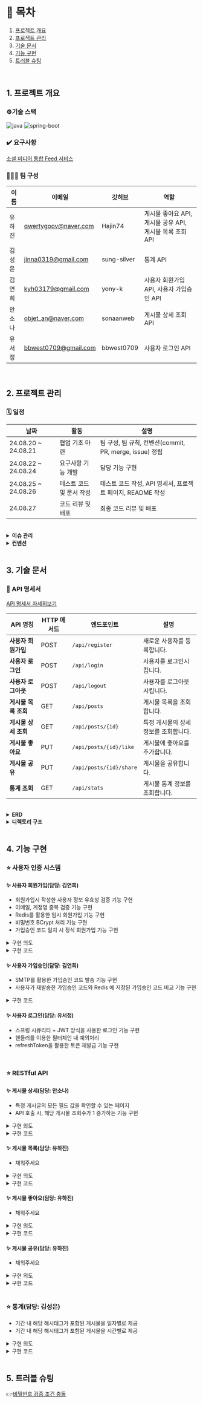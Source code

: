 # 📑 목차

1. [프로젝트 개요](#1-프로젝트-개요)
2. [프로젝트 관리](#2-프로젝트-관리)
3. [기술 문서](#3-기술-문서)
4. [기능 구현](#4-기능-구현)
5. [트러블 슈팅](#5-트러블-슈팅)

</br>

## 1. 프로젝트 개요

### ⚙️기술 스택
![java](https://img.shields.io/badge/Java-17-blue?logo=java)
![spring-boot](https://img.shields.io/badge/SpringBoot-3.2.2-grren?logo=springboot)

### ✔️ 요구사항
[소셜 미디어 통합 Feed 서비스](https://www.notion.so/Feed-a419bee31618497db0c4d5c8486ef8a9?pvs=21)

### 👩🏻‍💻 팀 구성

| 이름  | 이메일 | 깃허브 | 역할                                     |
|-----| --- | --- |----------------------------------------|
| 유하진 | qwertygoov@naver.com | Hajin74 | 게시물 좋아요 API, 게시물 공유 API, 게시물 목록 조회 API |
| 김성은 | jinna0319@gmail.com | sung-silver | 통계 API                                 |
| 김연희 | kyh03179@gmail.com | yony-k | 사용자 회원가입 API, 사용자 가입승인 API             |
| 안소나 | objet_an@naver.com | sonaanweb | 게시물 상세 조회 API                          |
| 유서정 | bbwest0709@gmail.com | bbwest0709 | 사용자 로그인 API                            |

</br>

## 2. 프로젝트 관리

### 🗓️ 일정
| 날짜 | 활동 | 설명 |
| --- | --- | --- |
| 24.08.20 ~ 24.08.21 | 협업 기초 마련  | 팀 구성, 팀 규칙, 컨벤션(commit, PR, merge, issue) 정립 |
| 24.08.22 ~ 24.08.24 | 요구사항 기능 개발 | 담당 기능 구현 |
| 24.08.25 ~ 24.08.26  | 테스트 코드 및 문서 작성 | 테스트 코드 작성, API 명세서, 프로젝트 페이지, README 작성 |
| 24.08.27 | 코드 리뷰 및 배포  | 최종 코드 리뷰 및 배포 |

</br>

<details>
<summary><strong>이슈 관리</strong></summary>
![issue](https://github.com/user-attachments/assets/f74c4fb2-15ac-4a68-b040-5241ce8d1e29)

</details>

<details>
<summary><strong>컨벤션</strong></summary>

- **Branch**
    - **전략**

      | Branch Type | Description |
      | --- | --- |
      | `dev` | 주요 개발 branch, `main`으로 merge 전 거치는 branch |
      | `feature` | 각자 개발할 branch, 기능 단위로 생성하기, 할 일 issue 등록 후 branch 생성 및 작업 |

    - **네이밍**
        - `{header}/#{issue number}`
        - 예) `feat/#1`

- **커밋 메시지 규칙**
    ```bash
    > [HEADER] : 기능 요약
    
    - [CHORE]: 내부 파일 수정
    - [FEAT] : 새로운 기능 구현
    - [ADD] : FEAT 이외의 부수적인 코드 추가, 라이브러리 추가, 새로운 파일 생성 시
    - [FIX] : 코드 수정, 버그, 오류 해결
    - [DEL] : 쓸모없는 코드 삭제
    - [DOCS] : README나 WIKI 등의 문서 개정
    - [MOVE] : 프로젝트 내 파일이나 코드의 이동
    - [RENAME] : 파일 이름의 변경
    - [MERGE]: 다른 브렌치를 merge하는 경우
    - [STYLE] : 코드가 아닌 스타일 변경을 하는 경우
    - [INIT] : Initial commit을 하는 경우
    - [REFACTOR] : 로직은 변경 없는 클린 코드를 위한 코드 수정
    
    ex) [FEAT] 게시글 목록 조회 API 구현
    ex) [FIX] 내가 작성하지 않은 리뷰 볼 수 있는 버그 해결
    ```

- **Issue**
    ```bash
    📱 Description
    <!-- 진행할 작업을 설명해주세요 -->
    
    📱 To-do
    <!-- 작업을 수행하기 위해 해야할 태스크를 작성해주세요 -->
    [ ] todo1
    
    📱 ETC
    <!-- 특이사항 및 예정 개발 일정을 작성해주세요 -->
    ```

- **PR**
  - **규칙**
    - branch 작업 완료 후 PR 보내기
    - 항상 local에서 충돌 해결 후 remote에 올리기
    - PR 후 디스코드에 공유하기
    - 당일 PR은 당일에 리뷰하기
    - 최소 2명 이상의 동의를 받으면 merge하기
    - review 반영 후, 본인이 merge
    ```bash
        > [MERGE] {브랜치이름}/{#이슈번호}
        ex) [MERGE] setting/#1
    ```
  - **Template**
    ```bash
    📱 Description
    <!-- 진행할 작업을 설명해주세요 -->
    
    📱 To-do
    <!-- 작업을 수행하기 위해 해야할 태스크를 작성해주세요 -->
    [ ] todo1
    
    📱 ETC
    <!-- 특이사항 및 예정 개발 일정을 작성해주세요 -->
    ```
</details>

</br>

## 3. 기술 문서

### 📄 API 명세서

[API 명세서 자세히보기](https://www.notion.so/API-197df8e5668f42baa79c96ffac873a47?pvs=21)

| API 명칭 | HTTP 메서드 | 엔드포인트 | 설명 |
| --- | --- | --- | --- |
| **사용자 회원가입** | POST | `/api/register` | 새로운 사용자를 등록합니다. |
| **사용자 로그인** | POST | `/api/login` | 사용자를 로그인시킵니다. |
| **사용자 로그아웃** | POST | `/api/logout`  | 사용자를 로그아웃시킵니다. |
| **게시물 목록 조회** | GET | `/api/posts` | 게시물 목록을 조회합니다. |
| **게시물 상세 조회** | GET | `/api/posts/{id}` | 특정 게시물의 상세 정보를 조회합니다. |
| **게시물 좋아요** | PUT | `/api/posts/{id}/like` | 게시물에 좋아요를 추가합니다. |
| **게시물 공유** | PUT | `/api/posts/{id}/share` | 게시물을 공유합니다. |
| **통계 조회** | GET | `/api/stats` | 게시물 통계 정보를 조회합니다. |

</br>

<details>
<summary><strong>ERD</strong></summary>
![BABA](https://github.com/user-attachments/assets/04cf41ff-91ac-4f11-a125-c6ca30743947)
</details>

<details>
<summary><strong>디렉토리 구조</strong></summary>

```bash
BABA
├── main
│   ├── java
│   │   └── org
│   │       └── example
│   │           └── baba
│   │               ├── BabaApplication.java
│   │               ├── common
│   │               │   ├── anotation
│   │               │   │   ├── PasswordValidator.java
│   │               │   │   └── ValidPassword.java
│   │               │   ├── config
│   │               │   │   ├── QueryDSLConfig.java
│   │               │   │   ├── RedisConfig.java
│   │               │   │   ├── SecurityConfig.java
│   │               │   │   ├── WebClientConfig.java
│   │               │   │   └── dsl
│   │               │   │       └── JwtFilterDsl.java
│   │               │   ├── entity
│   │               │   │   └── BaseTimeEntity.java
│   │               │   ├── enums
│   │               │   │   ├── StatisticsType.java
│   │               │   │   └── StatisticsValue.java
│   │               │   ├── property
│   │               │   │   └── YamlPropertySourceFactory.java
│   │               │   ├── redis
│   │               │   │   └── RedisRepository.java
│   │               │   ├── security
│   │               │   │   ├── controller
│   │               │   │   │   └── AuthController.java
│   │               │   │   ├── details
│   │               │   │   │   ├── AuthUser.java
│   │               │   │   │   └── MemberDetailService.java
│   │               │   │   ├── dto
│   │               │   │   │   ├── LoginDto.java
│   │               │   │   │   └── MemberInfo.java
│   │               │   │   ├── filter
│   │               │   │   │   ├── JwtAuthenticationFilter.java
│   │               │   │   │   └── JwtVerificationFilter.java
│   │               │   │   ├── handler
│   │               │   │   │   ├── AuthenticationEntryPointHandler.java
│   │               │   │   │   ├── AuthenticationFailureCustomHandler.java
│   │               │   │   │   ├── LogoutSuccessCustomHandler.java
│   │               │   │   │   └── VerificationAccessDeniedHandler.java
│   │               │   │   └── service
│   │               │   │       └── AuthService.java
│   │               │   └── utils
│   │               │       ├── cookie
│   │               │       │   ├── CookieProperties.java
│   │               │       │   └── CookieUtils.java
│   │               │       ├── jwt
│   │               │       │   ├── JwtProperties.java
│   │               │       │   └── JwtProvider.java
│   │               │       └── translator
│   │               │           └── ObjectMapperUtils.java
│   │               ├── controller
│   │               │   ├── MemberController.java
│   │               │   ├── PostController.java
│   │               │   ├── StatisticsController.java
│   │               │   └── dto
│   │               │       ├── request
│   │               │       │   └── RegisterDTO.java
│   │               │       └── response
│   │               │           ├── PostDetailResponseDto.java
│   │               │           └── PostSimpleResponseDto.java
│   │               ├── domain
│   │               │   ├── ApprovalCode.java
│   │               │   ├── HashTag.java
│   │               │   ├── Member.java
│   │               │   ├── Post.java
│   │               │   ├── PostHashTagMap.java
│   │               │   ├── Register.java
│   │               │   └── enums
│   │               │       ├── MemberRole.java
│   │               │       └── SNSType.java
│   │               ├── exception
│   │               │   ├── CustomException.java
│   │               │   ├── CustomExceptionHandler.java
│   │               │   └── exceptionType
│   │               │       ├── AuthorizedExceptionType.java
│   │               │       ├── CommonExceptionType.java
│   │               │       ├── ExceptionType.java
│   │               │       ├── PostExceptionType.java
│   │               │       ├── RegisterExceptionType.java
│   │               │       ├── StatisticsExceptionType.java
│   │               │       └── UserExceptionType.java
│   │               ├── repository
│   │               │   ├── ApprovalCodeRepository.java
│   │               │   ├── MemberRepository.java
│   │               │   ├── PostRepository.java
│   │               │   ├── RegisterRepository.java
│   │               │   └── StatisticsRepository.java
│   │               └── service
│   │                   ├── MemberService.java
│   │                   ├── PostService.java
│   │                   └── StatisticsService.java
│   └── resources
│       ├── application.yml
│       └── data.sql
└── test
    └── java
        └── org
            └── example
                └── baba
                    ├── BabaApplicationTests.java
                    ├── common
                    │   ├── RedisTest.java
                    │   └── ValidAnotaionTest.java
                    └── service
                        ├── PostServiceTest.java
                        └── RegisterServiceTest.java
```
</details>

</br>

## 4. 기능 구현

### ⭐ 사용자 인증 시스템

#### ✨ 사용자 회원가입(담당: 김연희)
- 회원가입시 작성한 사용자 정보 유효성 검증 기능 구현
- 이메일, 계정명 중복 검증 기능 구현
- Redis를 활용한 임시 회원가입 기능 구현
- 비밀번호 BCrypt 처리 기능 구현
- 가입승인 코드 일치 시 정식 회원가입 기능 구현
<details>
    <summary>구현 의도</summary>
    <div>
        <div><strong>유효성 검증 기능</strong></div>
        <div>사용자 정보를 컨트롤러에서 매개변수로 받을 때 자동으로 유효성 검증이 이루어지도록 @Valid 어노테이션을 사용하여 기능을 구현했습니다. 비밀번호의 제약조건이 기존 어노테이션으로 검증이 불가하다고 판단되어 커스텀 어노테이션을 구현했고 덕분에 코드의 재사용이 가능해져 다른 프로젝트에서도 사용할 수 있게 되었습니다.</div>
        <div><strong>임시 회원가입 기능</strong></div>
        <div>사용자가 가입승인 코드만 받고 화면에서 벗어날 경우를 가정하여 가입승인 코드를 입력할 때 또 다시 정보를 입력할 필요가 없도록 가입승인 코드를 발급할 때 사용자 정보를 redis에 임시로 저장하는 방법을 택했습니다.</div>
    </div>
</details>
<details>
    <summary>구현 코드</summary>
    <div>
        <a href="https://github.com/wanted-pre-onboarding-backend-team-7/BABA/blob/dev/src/main/java/org/example/baba/controller/MemberController.java" target="_blank">MemberController</a></br>
        <a href="https://github.com/wanted-pre-onboarding-backend-team-7/BABA/blob/dev/src/main/java/org/example/baba/service/MemberService.java" target="_blank">MemberService</a></br>
        <a href="https://github.com/wanted-pre-onboarding-backend-team-7/BABA/blob/dev/src/main/java/org/example/baba/service/SafeStoreService.java" target="_blank">SafeStoreService</a></br>
        <a href="https://github.com/wanted-pre-onboarding-backend-team-7/BABA/blob/dev/src/main/java/org/example/baba/common/anotation/ValidPassword.java" target="_blank">ValidPassword</a></br>
        <a href="https://github.com/wanted-pre-onboarding-backend-team-7/BABA/blob/dev/src/main/java/org/example/baba/common/anotation/PasswordValidator.java" target="_blank">PasswordValidator</a>
    </div>
</details>

#### ✨ 사용자 가입승인(담당: 김연희)
- SMTP를 활용한 가입승인 코드 발송 기능 구현
- 사용자가 재발송한 가입승인 코드와 Redis 에 저장된 가입승인 코드 비교 기능 구현
<details>
    <summary>구현 코드</summary>
    <div>
        <a href="https://github.com/wanted-pre-onboarding-backend-team-7/BABA/blob/dev/src/main/java/org/example/baba/service/MailService.java" target="_blank">MailService</a>
    </div>
</details>

#### ✨ 사용자 로그인(담당: 유서정)
- 스프링 시큐리티 + JWT 방식을 사용한 로그인 기능 구현
- 핸들러를 이용한 필터체인 내 예외처리
- refreshToken을 활용한 토큰 재발급 기능 구현

</br>

### ⭐ RESTful API

#### ✨ 게시물 상세(담당: 안소나)
- 특정 게시글의 모든 필드 값을 확인할 수 있는 페이지
- API 호출 시, 해당 게시물 조회수가 1 증가하는 기능 구현
<details>
    <summary>구현 의도</summary>
    <div>
        <div><strong>제목 1</strong></div>
        <div>내용 1</div>
        <div><strong>제목 2</strong></div>
        <div>내용 2</div>
    </div>
</details>
<details>
    <summary>구현 코드</summary>
    <div>
        <a href="클래스 주소" target="_blank">클래스 이름</a></br>
        <a href="클래스 주소" target="_blank">클래스 이름</a></br>
        <a href="클래스 주소" target="_blank">클래스 이름</a></br>
    </div>
</details>

#### ✨ 게시물 목록(담당: 유하진)
- 채워주세요
<details>
    <summary>구현 의도</summary>
    <div>
        <div><strong>제목 1</strong></div>
        <div>내용 1</div>
        <div><strong>제목 2</strong></div>
        <div>내용 2</div>
    </div>
</details>
<details>
    <summary>구현 코드</summary>
    <div>
        <a href="클래스 주소" target="_blank">클래스 이름</a></br>
        <a href="클래스 주소" target="_blank">클래스 이름</a></br>
        <a href="클래스 주소" target="_blank">클래스 이름</a></br>
    </div>
</details>

#### ✨ 게시물 좋아요(담당: 유하진)
- 채워주세요
<details>
    <summary>구현 의도</summary>
    <div>
        <div><strong>제목 1</strong></div>
        <div>내용 1</div>
        <div><strong>제목 2</strong></div>
        <div>내용 2</div>
    </div>
</details>
<details>
    <summary>구현 코드</summary>
    <div>
        <a href="클래스 주소" target="_blank">클래스 이름</a></br>
        <a href="클래스 주소" target="_blank">클래스 이름</a></br>
        <a href="클래스 주소" target="_blank">클래스 이름</a></br>
    </div>
</details>

#### ✨ 게시물 공유(담당: 유하진)
- 채워주세요
<details>
    <summary>구현 의도</summary>
    <div>
        <div><strong>제목 1</strong></div>
        <div>내용 1</div>
        <div><strong>제목 2</strong></div>
        <div>내용 2</div>
    </div>
</details>
<details>
    <summary>구현 코드</summary>
    <div>
        <a href="클래스 주소" target="_blank">클래스 이름</a></br>
        <a href="클래스 주소" target="_blank">클래스 이름</a></br>
        <a href="클래스 주소" target="_blank">클래스 이름</a></br>
    </div>
</details>

</br>

### ⭐ 통계(담당: 김성은)
- 기간 내 해당 해시태그가 포함된 게시물을 일자별로 제공
- 기간 내 해당 해시태그가 포함된 게시물을 시간별로 제공
<details>
    <summary>구현 의도</summary>
    <div>
        <div><strong>제목 1</strong></div>
        <div>내용 1</div>
        <div><strong>제목 2</strong></div>
        <div>내용 2</div>
    </div>
</details>
<details>
    <summary>구현 코드</summary>
    <div>
        <a href="클래스 주소" target="_blank">클래스 이름</a></br>
        <a href="클래스 주소" target="_blank">클래스 이름</a></br>
        <a href="클래스 주소" target="_blank">클래스 이름</a></br>
    </div>
</details>

</br>

## 5. 트러블 슈팅

👉[비밀번호 검증 조건 충돌](https://www.notion.so/6ce83c5e61254bbbab80a26ad6eea811)
